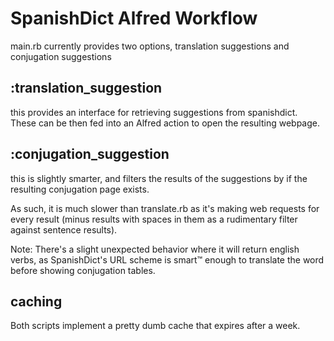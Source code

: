 # SpanishDict Alfred Workflow

main.rb currently provides two options, translation suggestions and conjugation suggestions

## :translation_suggestion

this provides an interface for retrieving suggestions from spanishdict. These can be then fed into an Alfred action to open the resulting webpage.

## :conjugation_suggestion

this is slightly smarter, and filters the results of the suggestions by if the resulting conjugation page exists.

As such, it is much slower than translate.rb as it's making web requests for every result (minus results with spaces in them as a rudimentary filter against sentence results).

Note: There's a slight unexpected behavior where it will return english verbs, as SpanishDict's URL scheme is smart™ enough to translate the word before showing conjugation tables.

## caching

Both scripts implement a pretty dumb cache that expires after a week.
